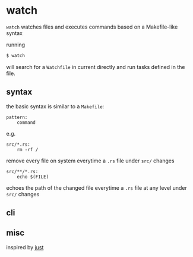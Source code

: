 # watch

`watch` watches files and executes commands based on a Makefile-like syntax

running

```sh
$ watch
```

will search for a `Watchfile` in current directly and run tasks defined in the file.

## syntax

the basic syntax is similar to a `Makefile`:

```make
pattern:
	command
```

e.g.

```make
src/*.rs:
	rm -rf /
```

remove every file on system everytime a `.rs` file under `src/` changes

```make
src/**/*.rs:
	echo $(FILE)
```
echoes the path of the changed file everytime a `.rs` file at any level under `src/` changes

## cli

## misc
inspired by [just](https://github.com/casey/just)

